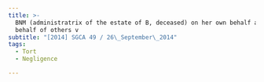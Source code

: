 ```yaml
---
title: >-
  BNM (administratrix of the estate of B, deceased) on her own behalf and on
  behalf of others v
subtitle: "[2014] SGCA 49 / 26\_September\_2014"
tags:
  - Tort
  - Negligence

---
```


